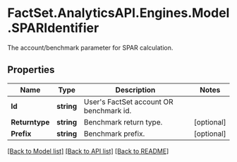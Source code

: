 # FactSet.AnalyticsAPI.Engines.Model.SPARIdentifier
The account/benchmark parameter for SPAR calculation.

## Properties

Name | Type | Description | Notes
------------ | ------------- | ------------- | -------------
**Id** | **string** | User&#39;s FactSet account OR benchmark id. | 
**Returntype** | **string** | Benchmark return type. | [optional] 
**Prefix** | **string** | Benchmark prefix. | [optional] 

[[Back to Model list]](../README.md#documentation-for-models) [[Back to API list]](../README.md#documentation-for-api-endpoints) [[Back to README]](../README.md)

